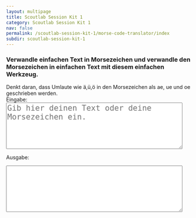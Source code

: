 ```yaml
---
layout: multipage
title: Scoutlab Session Kit 1
category: Scoutlab Session Kit 1
nav: false
permalink: /scoutlab-session-kit-1/morse-code-translator/index
subdir: scoutlab-session-kit-1
---
```


### Verwandle einfachen Text in Morsezeichen und verwandle den Morsezeichen in einfachen Text mit diesem einfachen Werkzeug.

<div class="alert alert-info" role="alert">
Denkt daran, dass Umlaute wie ä,ü,ö in den Morsezeichen als ae, ue und oe geschrieben werden.
</div>

<html>
<label>Eingabe:</label>
<textarea rows="5" cols="50" id="msgInput" oninput="MorseTranslator()" placeholder="Gib hier deinen Text oder deine Morsezeichen ein." class="materialize-textarea" style="width:95%; font-size: 1.5em;"></textarea>

<label>Ausgabe:</label>
<textarea rows="5" cols="50" id="msgOutput" class="materialize-textarea" style="width:95%; font-size: 1.5em;">
</textarea>


<script type="text/javascript" src="script.js "></script>
<script type="text/javascript" src="morse.js"></script>

</html>

